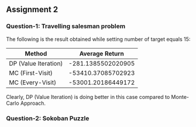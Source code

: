 ## Assignment 2 
### Question-1: Travelling salesman problem
The following is the result obtained while setting number of target equals 15:

| Method                | Average Return       |
| --------------------- | -------------------- |
| DP (Value Iteration)  | -281.1385502020905   |
| MC (First-Visit)      | -53410.37085702923   | 
| MC (Every-Visit)      | -53001.20186449172   | 

Clearly, DP (Value Iteration) is doing better in this case compared to Monte-Carlo Approach.

### Question-2: Sokoban Puzzle
